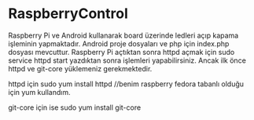 # RaspberryControl
Raspberry Pi ve Android kullanarak board üzerinde ledleri açıp kapama işleminin yapmaktadır.
Android proje dosyaları ve php için index.php dosyası mevcuttur.
Raspberry Pi açtıktan sonra httpd açmak için sudo service httpd start yazdıktan sonra  işlemleri yapabilirsiniz.
Ancak ilk önce httpd ve git-core yüklemeniz gerekmektedir.

httpd için
 sudo yum install httpd //benim raspberry fedora tabanlı olduğu için yum kullandım.
 
git-core için ise 
  sudo yum install git-core
